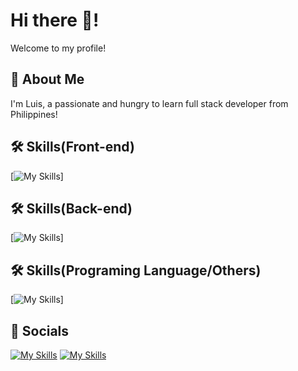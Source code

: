 # Hi there 👋!
Welcome to my profile!

## 🚀 About Me
I'm Luis, a passionate and hungry to learn full stack developer from Philippines!

## 🛠 Skills(Front-end)
[![My Skills](https://skillicons.dev/icons?i=html,css,react)]

## 🛠 Skills(Back-end)
[![My Skills](https://skillicons.dev/icons?i=nodejs,PostgresSQL,)]

## 🛠 Skills(Programing Language/Others)
[![My Skills](https://skillicons.dev/icons?i=unity,js,figma,py,git)]

## :iphone: Socials
[![My Skills](https://skillicons.dev/icons?i=ig)]([https://skillicons.dev](https://www.instagram.com/basedshrewd/))
[![My Skills](https://skillicons.dev/icons?i=fb)]([https://skillicons.dev](https://www.instagram.com/basedshrewd/))  
